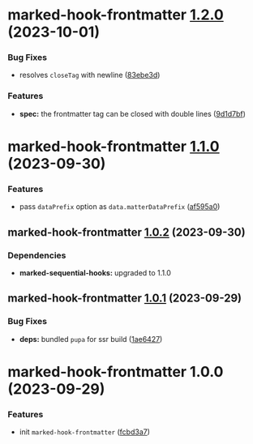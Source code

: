 # marked-hook-frontmatter [1.2.0](https://github.com/bent10/marked-extensions/compare/marked-hook-frontmatter@1.1.0...marked-hook-frontmatter@1.2.0) (2023-10-01)


### Bug Fixes

* resolves `closeTag` with newline ([83ebe3d](https://github.com/bent10/marked-extensions/commit/83ebe3d8f1a1f802e8dbd3f93d27623a1b595f1d))


### Features

* **spec:** the frontmatter tag can be closed with double lines ([9d1d7bf](https://github.com/bent10/marked-extensions/commit/9d1d7bf96ae60f9f43711e8c649393adf9855766))

# marked-hook-frontmatter [1.1.0](https://github.com/bent10/marked-extensions/compare/marked-hook-frontmatter@1.0.2...marked-hook-frontmatter@1.1.0) (2023-09-30)


### Features

* pass `dataPrefix` option as `data.matterDataPrefix` ([af595a0](https://github.com/bent10/marked-extensions/commit/af595a0774356eed7cdfd4e4b0ea6ab908aca052))

## marked-hook-frontmatter [1.0.2](https://github.com/bent10/marked-extensions/compare/marked-hook-frontmatter@1.0.1...marked-hook-frontmatter@1.0.2) (2023-09-30)





### Dependencies

* **marked-sequential-hooks:** upgraded to 1.1.0

## marked-hook-frontmatter [1.0.1](https://github.com/bent10/marked-extensions/compare/marked-hook-frontmatter@1.0.0...marked-hook-frontmatter@1.0.1) (2023-09-29)


### Bug Fixes

* **deps:** bundled `pupa` for ssr build ([1ae6427](https://github.com/bent10/marked-extensions/commit/1ae642787e0214f3ad925378af304d3f04c05090))

# marked-hook-frontmatter 1.0.0 (2023-09-29)


### Features

* init `marked-hook-frontmatter` ([fcbd3a7](https://github.com/bent10/marked-extensions/commit/fcbd3a7fa4f51f9832cac221832d0689d8b0a6fd))
